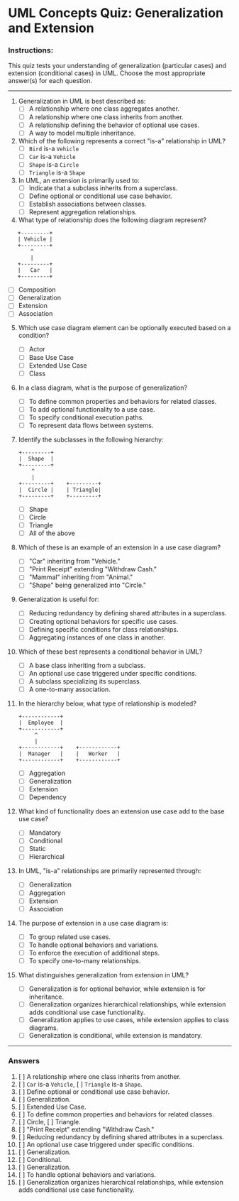 
# UML Concepts Quiz: Generalization and Extension

### Instructions:
This quiz tests your understanding of generalization (particular cases) and extension (conditional cases) in UML. Choose the most appropriate answer(s) for each question.

---

1. Generalization in UML is best described as:
   - [ ] A relationship where one class aggregates another.
   - [ ] A relationship where one class inherits from another.
   - [ ] A relationship defining the behavior of optional use cases.
   - [ ] A way to model multiple inheritance.

2. Which of the following represents a correct "is-a" relationship in UML?
   - [ ] `Bird` is-a `Vehicle`
   - [ ] `Car` is-a `Vehicle`
   - [ ] `Shape` is-a `Circle`
   - [ ] `Triangle` is-a `Shape`

3. In UML, an extension is primarily used to:
   - [ ] Indicate that a subclass inherits from a superclass.
   - [ ] Define optional or conditional use case behavior.
   - [ ] Establish associations between classes.
   - [ ] Represent aggregation relationships.

4. What type of relationship does the following diagram represent?

```plaintext
   +---------+
   | Vehicle |
   +---------+
       ^
       |
   +---------+
   |   Car   |
   +---------+
```

- [ ]  Composition
- [ ]  Generalization
- [ ]  Extension
- [ ]  Association

5. Which use case diagram element can be optionally executed based on a condition?
    
    - [ ]  Actor
    - [ ]  Base Use Case
    - [ ]  Extended Use Case
    - [ ]  Class
6. In a class diagram, what is the purpose of generalization?
    
    - [ ]  To define common properties and behaviors for related classes.
    - [ ]  To add optional functionality to a use case.
    - [ ]  To specify conditional execution paths.
    - [ ]  To represent data flows between systems.
7. Identify the subclasses in the following hierarchy:
    
    ```plaintext
    +---------+
    |  Shape  |
    +---------+
        ^
        |
    +---------+    +---------+
    |  Circle |    | Triangle|
    +---------+    +---------+
    ```
    
    - [ ]  Shape
    - [ ]  Circle
    - [ ]  Triangle
    - [ ]  All of the above
8. Which of these is an example of an extension in a use case diagram?
    
    - [ ]  "Car" inheriting from "Vehicle."
    - [ ]  "Print Receipt" extending "Withdraw Cash."
    - [ ]  "Mammal" inheriting from "Animal."
    - [ ]  "Shape" being generalized into "Circle."
9. Generalization is useful for:
    
    - [ ]  Reducing redundancy by defining shared attributes in a superclass.
    - [ ]  Creating optional behaviors for specific use cases.
    - [ ]  Defining specific conditions for class relationships.
    - [ ]  Aggregating instances of one class in another.
10. Which of these best represents a conditional behavior in UML?
    
    - [ ]  A base class inheriting from a subclass.
    - [ ]  An optional use case triggered under specific conditions.
    - [ ]  A subclass specializing its superclass.
    - [ ]  A one-to-many association.
11. In the hierarchy below, what type of relationship is modeled?
    
    ```plaintext
    +------------+
    |  Employee  |
    +------------+
         ^
         |
    +------------+    +------------+
    |  Manager   |    |   Worker   |
    +------------+    +------------+
    ```
    
    - [ ]  Aggregation
    - [ ]  Generalization
    - [ ]  Extension
    - [ ]  Dependency
12. What kind of functionality does an extension use case add to the base use case?
    
    - [ ]  Mandatory
    - [ ]  Conditional
    - [ ]  Static
    - [ ]  Hierarchical
13. In UML, "is-a" relationships are primarily represented through:
    
    - [ ]  Generalization
    - [ ]  Aggregation
    - [ ]  Extension
    - [ ]  Association
14. The purpose of extension in a use case diagram is:
    
    - [ ]  To group related use cases.
    - [ ]  To handle optional behaviors and variations.
    - [ ]  To enforce the execution of additional steps.
    - [ ]  To specify one-to-many relationships.
15. What distinguishes generalization from extension in UML?
    
    - [ ]  Generalization is for optional behavior, while extension is for inheritance.
    - [ ]  Generalization organizes hierarchical relationships, while extension adds conditional use case functionality.
    - [ ]  Generalization applies to use cases, while extension applies to class diagrams.
    - [ ]  Generalization is conditional, while extension is mandatory.

---

### **Answers**

1. [ ]  A relationship where one class inherits from another.
2. [ ]  `Car` is-a `Vehicle`, [ ] `Triangle` is-a `Shape`.
3. [ ]  Define optional or conditional use case behavior.
4. [ ]  Generalization.
5. [ ]  Extended Use Case.
6. [ ]  To define common properties and behaviors for related classes.
7. [ ]  Circle, [ ] Triangle.
8. [ ]  "Print Receipt" extending "Withdraw Cash."
9. [ ]  Reducing redundancy by defining shared attributes in a superclass.
10. [ ]  An optional use case triggered under specific conditions.
11. [ ]  Generalization.
12. [ ]  Conditional.
13. [ ]  Generalization.
14. [ ]  To handle optional behaviors and variations.
15. [ ]  Generalization organizes hierarchical relationships, while extension adds conditional use case functionality.